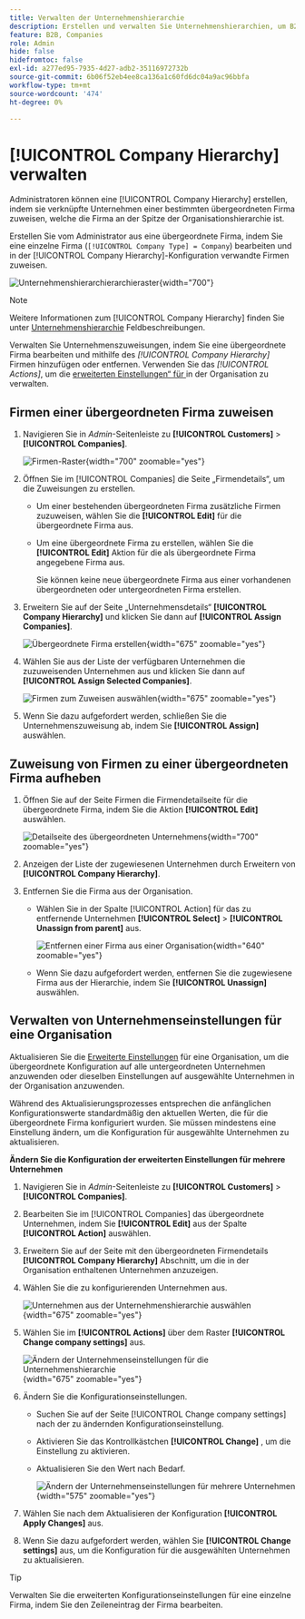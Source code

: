 ```yaml
---
title: Verwalten der Unternehmenshierarchie
description: Erstellen und verwalten Sie Unternehmenshierarchien, um B2B-Organisationen mit komplexen Betriebsmodellen zu unterstützen.
feature: B2B, Companies
role: Admin
hide: false
hidefromtoc: false
exl-id: a277ed95-7935-4d27-adb2-35116972732b
source-git-commit: 6b06f52eb4ee8ca136a1c60fd6dc04a9ac96bbfa
workflow-type: tm+mt
source-wordcount: '474'
ht-degree: 0%

---
```


# [!UICONTROL Company Hierarchy] verwalten

Administratoren können eine [!UICONTROL Company Hierarchy] erstellen, indem sie verknüpfte Unternehmen einer bestimmten übergeordneten Firma zuweisen, welche die Firma an der Spitze der Organisationshierarchie ist.

Erstellen Sie vom Administrator aus eine übergeordnete Firma, indem Sie eine einzelne Firma (`[!UICONTROL Company Type] = Company`) bearbeiten und in der [!UICONTROL Company Hierarchy]-Konfiguration verwandte Firmen zuweisen.

![Unternehmenshierarchierarchieraster](./assets/company-hierarchy-grid.png){width="700"}


>[!NOTE]
>
>Weitere Informationen zum [!UICONTROL Company Hierarchy] finden Sie unter [Unternehmenshierarchie](account-company-create.md#company-hierarchy) Feldbeschreibungen.

Verwalten Sie Unternehmenszuweisungen, indem Sie eine übergeordnete Firma bearbeiten und mithilfe des *[!UICONTROL Company Hierarchy]* Firmen hinzufügen oder entfernen. Verwenden Sie das *[!UICONTROL Actions]*, um die [erweiterten Einstellungen“ für ](#change-company-settings) in der Organisation zu verwalten.

## Firmen einer übergeordneten Firma zuweisen

1. Navigieren Sie in _Admin_-Seitenleiste zu **[!UICONTROL Customers]** > **[!UICONTROL Companies]**.

   ![Firmen-Raster](./assets/companies-grid-view.png){width="700" zoomable="yes"}

1. Öffnen Sie im [!UICONTROL Companies] die Seite „Firmendetails“, um die Zuweisungen zu erstellen.

   - Um einer bestehenden übergeordneten Firma zusätzliche Firmen zuzuweisen, wählen Sie die **[!UICONTROL Edit]** für die übergeordnete Firma aus.
   - Um eine übergeordnete Firma zu erstellen, wählen Sie die **[!UICONTROL Edit]** Aktion für die als übergeordnete Firma angegebene Firma aus.

     Sie können keine neue übergeordnete Firma aus einer vorhandenen übergeordneten oder untergeordneten Firma erstellen.

1. Erweitern Sie auf der Seite „Unternehmensdetails“ **[!UICONTROL Company Hierarchy]** und klicken Sie dann auf **[!UICONTROL Assign Companies]**.

   ![Übergeordnete Firma erstellen](./assets/company-hierarchy-grid.png){width="675" zoomable="yes"}

1. Wählen Sie aus der Liste der verfügbaren Unternehmen die zuzuweisenden Unternehmen aus und klicken Sie dann auf **[!UICONTROL Assign Selected Companies]**.

   ![Firmen zum Zuweisen auswählen](./assets/company-hierarchy-select-companies-assign.png){width="675" zoomable="yes"}

1. Wenn Sie dazu aufgefordert werden, schließen Sie die Unternehmenszuweisung ab, indem Sie **[!UICONTROL Assign]** auswählen.

## Zuweisung von Firmen zu einer übergeordneten Firma aufheben

1. Öffnen Sie auf der Seite Firmen die Firmendetailseite für die übergeordnete Firma, indem Sie die Aktion **[!UICONTROL Edit]** auswählen.

   ![Detailseite des übergeordneten Unternehmens](./assets/company-update.png){width="700" zoomable="yes"}

1. Anzeigen der Liste der zugewiesenen Unternehmen durch Erweitern von **[!UICONTROL Company Hierarchy]**.

1. Entfernen Sie die Firma aus der Organisation.

   - Wählen Sie in der Spalte [!UICONTROL Action] für das zu entfernende Unternehmen **[!UICONTROL Select]** > **[!UICONTROL Unassign from parent]** aus.

     ![Entfernen einer Firma aus einer Organisation](./assets/company-hierarchy-grid-unassign.png){width="640" zoomable="yes"}

   - Wenn Sie dazu aufgefordert werden, entfernen Sie die zugewiesene Firma aus der Hierarchie, indem Sie **[!UICONTROL Unassign]** auswählen.

## Verwalten von Unternehmenseinstellungen für eine Organisation

Aktualisieren Sie die [Erweiterte Einstellungen](account-company-create.md#advanced-settings) für eine Organisation, um die übergeordnete Konfiguration auf alle untergeordneten Unternehmen anzuwenden oder dieselben Einstellungen auf ausgewählte Unternehmen in der Organisation anzuwenden.

Während des Aktualisierungsprozesses entsprechen die anfänglichen Konfigurationswerte standardmäßig den aktuellen Werten, die für die übergeordnete Firma konfiguriert wurden. Sie müssen mindestens eine Einstellung ändern, um die Konfiguration für ausgewählte Unternehmen zu aktualisieren.

**Ändern Sie die Konfiguration der erweiterten Einstellungen für mehrere Unternehmen**

1. Navigieren Sie in _Admin_-Seitenleiste zu **[!UICONTROL Customers]** > **[!UICONTROL Companies]**.

1. Bearbeiten Sie im [!UICONTROL Companies] das übergeordnete Unternehmen, indem Sie **[!UICONTROL Edit]** aus der Spalte **[!UICONTROL Action]** auswählen.

1. Erweitern Sie auf der Seite mit den übergeordneten Firmendetails **[!UICONTROL Company Hierarchy]** Abschnitt, um die in der Organisation enthaltenen Unternehmen anzuzeigen.

1. Wählen Sie die zu konfigurierenden Unternehmen aus.

   ![Unternehmen aus der Unternehmenshierarchie auswählen](assets/company-hierarchy-select-companies.png){width="675" zoomable="yes"}

1. Wählen Sie im **[!UICONTROL Actions]** über dem Raster **[!UICONTROL Change company settings]** aus.

   ![Ändern der Unternehmenseinstellungen für die Unternehmenshierarchie](assets/company-hierarchy-change-company-settings-action.png){width="675" zoomable="yes"}

1. Ändern Sie die Konfigurationseinstellungen.

   - Suchen Sie auf der Seite [!UICONTROL Change company settings] nach der zu ändernden Konfigurationseinstellung.

   - Aktivieren Sie das Kontrollkästchen **[!UICONTROL Change]** , um die Einstellung zu aktivieren.

   - Aktualisieren Sie den Wert nach Bedarf.

     ![Ändern der Unternehmenseinstellungen für mehrere Unternehmen](assets/company-hierarchy-change-settings-config.png){width="575" zoomable="yes"}

1. Wählen Sie nach dem Aktualisieren der Konfiguration **[!UICONTROL Apply Changes]** aus.

1. Wenn Sie dazu aufgefordert werden, wählen Sie **[!UICONTROL Change settings]** aus, um die Konfiguration für die ausgewählten Unternehmen zu aktualisieren.

>[!TIP]
>
>Verwalten Sie die erweiterten Konfigurationseinstellungen für eine einzelne Firma, indem Sie den Zeileneintrag der Firma bearbeiten.
